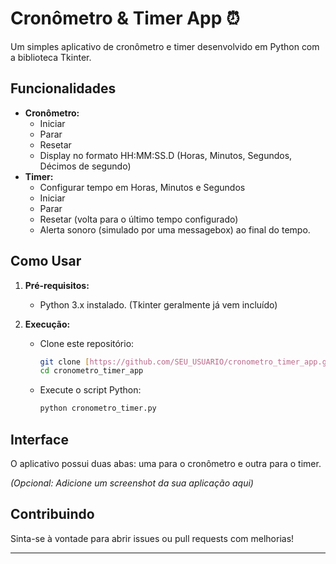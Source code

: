 # Cronômetro & Timer App ⏰

Um simples aplicativo de cronômetro e timer desenvolvido em Python com a biblioteca Tkinter.

## Funcionalidades

* **Cronômetro:**
    * Iniciar
    * Parar
    * Resetar
    * Display no formato HH:MM:SS.D (Horas, Minutos, Segundos, Décimos de segundo)
* **Timer:**
    * Configurar tempo em Horas, Minutos e Segundos
    * Iniciar
    * Parar
    * Resetar (volta para o último tempo configurado)
    * Alerta sonoro (simulado por uma messagebox) ao final do tempo.

## Como Usar

1.  **Pré-requisitos:**
    * Python 3.x instalado. (Tkinter geralmente já vem incluído)

2.  **Execução:**
    * Clone este repositório:
        ```bash
        git clone [https://github.com/SEU_USUARIO/cronometro_timer_app.git](https://github.com/SEU_USUARIO/cronometro_timer_app.git)
        cd cronometro_timer_app
        ```
    * Execute o script Python:
        ```bash
        python cronometro_timer.py
        ```

## Interface

O aplicativo possui duas abas: uma para o cronômetro e outra para o timer.

*(Opcional: Adicione um screenshot da sua aplicação aqui)*

## Contribuindo

Sinta-se à vontade para abrir issues ou pull requests com melhorias!

---